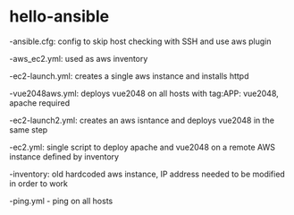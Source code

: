 # hello-ansible
-ansible.cfg: config to skip host checking with SSH and use aws plugin

-aws_ec2.yml: used as aws inventory


-ec2-launch.yml: creates a single aws instance and installs httpd

-vue2048aws.yml: deploys vue2048 on all hosts with tag:APP: vue2048, apache required


-ec2-launch2.yml: creates an aws isntance and deploys vue2048 in the same step


-ec2.yml: single script to deploy apache and vue2048 on a remote AWS instance defined by inventory

-inventory: old hardcoded aws instance, IP address needed to be modified in order to work


-ping.yml - ping on all hosts
